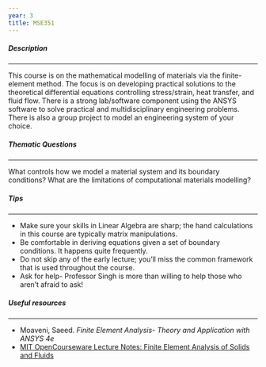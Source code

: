 ```yaml
---
year: 3
title: MSE351
---
```


##### Description

* * *


This course is on the mathematical modelling of materials via the finite-element method. The focus is on developing practical solutions to the theoretical differential equations controlling stress/strain, heat transfer, and fluid flow. There is a strong lab/software component using the ANSYS software to solve practical and multidisciplinary engineering problems. There is also a group project to model an engineering system of your choice.

##### Thematic Questions

* * *


What controls how we model a material system and its boundary conditions?
What are the limitations of computational materials modelling?

##### Tips

* * *


  -   Make sure your skills in Linear Algebra are sharp; the hand calculations in this course are typically matrix manipulations.
  -   Be comfortable in deriving equations given a set of boundary conditions. It happens quite frequently.
  -   Do not skip any of the early lecture; you’ll miss the common framework that is used throughout the course.
  -   Ask for help- Professor Singh is more than willing to help those who aren’t afraid to ask!

##### Useful resources

* * *


 - Moaveni, Saeed. <i>Finite Element Analysis- Theory and Application with ANSYS 4e</i>
 - <a href="http://ocw.mit.edu/courses/mechanical-engineering/2-092-finite-element-analysis-of-solids-and-fluids-i-fall-2009/lecture-notes/">MIT OpenCourseware Lecture Notes: Finite Element Analysis of Solids and Fluids</a>
